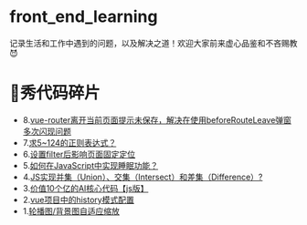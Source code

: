# front_end_learning

记录生活和工作中遇到的问题，以及解决之道！欢迎大家前来虚心品鉴和不吝赐教😈

# 🥇秀代码碎片
- 8.[vue-router离开当前页面提示未保存，解决在使用beforeRouteLeave弹窗多次闪现问题](https://github.com/weijuer/front_end_learning/issues/9)
- 7.[求5~124的正则表达式？](https://github.com/weijuer/front_end_learning/issues/8)
- 6.[设置filter后影响页面固定定位](https://github.com/weijuer/front_end_learning/issues/7)
- 5.[如何在JavaScript中实现睡眠功能？](https://github.com/weijuer/front_end_learning/issues/6)
- 4.[JS实现并集（Union）、交集（Intersect）和差集（Difference）?](https://github.com/weijuer/front_end_learning/issues/4)
- 3.[价值10个亿的AI核心代码【js版】](https://github.com/weijuer/front_end_learning/issues/2)
- 2.[vue项目中的history模式配置](https://github.com/weijuer/front_end_learning/issues/1)
- 1.[轮播图/背景图自适应缩放](https://github.com/weijuer/front_end_learning/wiki/%E8%BD%AE%E6%92%AD%E5%9B%BE-%E8%83%8C%E6%99%AF%E5%9B%BE%E8%87%AA%E9%80%82%E5%BA%94)
